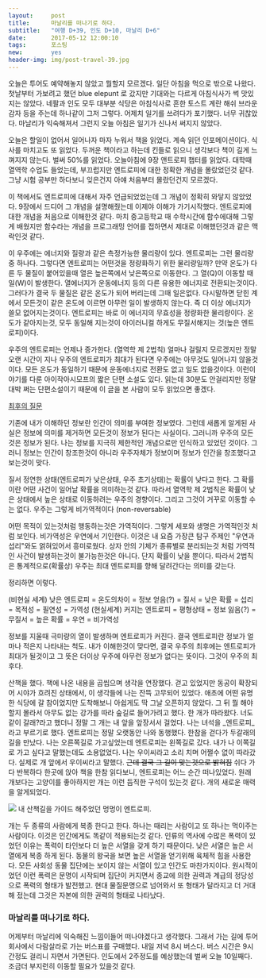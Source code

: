 ```yaml
---          
layout:	    post          
title: 	    마날리를 떠나기로 하다.
subtitle:   "여행 D+39, 인도 D+10, 마날리 D+6"          
date:       2017-05-12 12:00:10   
tags:       포스팅          
new:        yes
header-img: img/post-travel-39.jpg
---          
```

  




오늘은 투어도 예약해놓지 않았고 뭘할지 모르겠다. 일단 아침을 먹으로 밖으로 나왔다. 첫날부터 가보려고 했던 blue elepunt 로 갔지만 기대와는 다르게 아침식사가 썩 맛있지는 않았다. 네팔과 인도 모두 대부분 식당은 아침식사로 흔한 토스트 계란 해쉬 브라운 감자 등을 주는데 하나같이 그저 그렇다. 어제치 일기를 쓰려다가 포기했다. 너무 귀찮았다. 마날리가 익숙해져서 그런지 오늘 아침은 일기가 신나서 써지지 않았다.

오늘은 할일이 없어서 일어나자 마자 누워서 책을 읽었다. 계속 읽던 인포메이션이다. 식사를 마치고도 또 읽었다. 두꺼운 책이라고 하는데 킨들로 읽으니 생각보다 책이 길게 느껴지지 않는다. 벌써 50%를 읽었다. 오늘아침에 9장 앤트로피 챕터를 읽었다. 대학때 열역학 수업도 들었는데, 부끄럽지만 엔트로피에 대한 정확한 개념을 몰랐었던것 같다. 그냥 시험 공부만 하다보니 잊은건지 아얘 처음부터 몰랐던건지 모르겠다.

이 책에서도 엔트로피에 대해서 자주 언급되었었는데 그 개념이 정확히 와닿지 않았었다. 9장에서 드디어 그 개념을 설명해줬는데 이제야 이해가 가기시작했다. 엔트로피에 대한 개념을 처음으로 이해한것 같다. 마치 중고등학교 때 수학시간에 함수에대해 그렇게 배웠지만 함수라는 개념을 프로그래밍 언어를 접하면서 제대로 이해했던것과 같은 맥락인것 같다.

이 우주에는 에너지와 질량과 같은 측정가능한 물리량이 있다. 엔트로피는 그런 물리량중 하나다. 그렇다면 엔트로피는 어떤것을 정량화하기 위한 물리량일까? 만약 온도가 다른 두 물질이 붙어있을때 열은 높은쪽에서 낮은쪽으로 이동한다. 그 열(Q)이 이동할 때 일(W)이 발생한다. 열에너지가 운동에너지 등의 다른 유용한 에너지로 전환되는것이다. 그러다가 결국 두 물질은 같은 온도가 되어 버리는데 그때 일은없다. 다시말하면 닫힌 계에서 모든것이 같은 온도에 이르면 아무런 일이 발생하지 않는다. 즉 더 이상 에너지가 쓸모 없어지는것이다. 엔트로피는 바로 이 에너지의 무효성을 정량화한 물리량이다. 온도가 같아지는것, 모두 동일해 지는것이 아이러니컬 하게도 무질서해지는 것(높은 엔트로피)이다.

우주의 엔트로피는 언제나 증가한다. (열역학 제 2법칙) 얼마나 걸릴지 모르겠지만 정말 오랜 시간이 지나 우주의 엔트로피가 최대가 된다면 우주에는 아무것도 일어나지 않을것이다. 모든 온도가 동일하기 때문에 운동에너지로 전환도 없고 일도 없을것이다. 이런이야기를 다룬 아이작아시모프의 짧은 단편 소설도 있다. 읽는데 30분도 안걸리지만 정말 대박 쩌는 단편소설이기 때문에 이 글을 본 사람이 모두 읽었으면 좋겠다.

[최후의 질문](http://cs.sungshin.ac.kr/~dkim/last-question.html)

기존에 내가 이해하던 정보란 인간이 의미를 부여한 정보였다. 그런데 새롭게 알게된 사실은 정보에 의미를 제거하면 모든것이 정보가 된다는 사실이다. 그러니까 우주의 모든것은 정보가 된다. 나는 정보를 지극히 제한적인 개념으로만 인식하고 있었던 것이다. 그러니 정보는 인간이 창조한것이 아니라 우주자체가 정보이며 정보가 인간을 창조했다고 보는것이 맞다.

질서 정연한 상태(엔트로피가 낮은상태, 우주 초기상태)는 확률이 낮다고 한다. 그 확률이란 어떤 사건이 일어날 확률을 의미하는것 같다. 따라서 열역학 제 2법칙은 확률이 낮은 상태에서 높은 상태로 이동하려는 우주의 경향이다. 그리고 그것이 거꾸로 이동할 수는 없다. 우주는 그렇게 비가역적이다 (non-reversable)

어떤 목적이 있는것처럼 행동하는것은 가역적이다. 그렇게 세포와 생명은 가역적인것 처럼 보인다. 비가역성은 우연에서 기인한다. 이것은 내 요즘 가장큰 탐구 주제인 "우연과 섭리"와도 얽혀있어서 흥미로웠다. 상자 안의 기체가 종류별로 분리되는것 처럼 가역적인 사건이 발생하는것이 불가능한것은 아니다. 단지 확률이 낮을 뿐이다. 따라서 2법칙은 통계적으로(확률상) 우주는 최대 엔트로피를 향해 달려간다는 의미를 갖는다.

정리하면 이렇다.

>
(비현실 세계)
낮은 엔트로피 = 온도의차이 = 정보 얻음(?) = 질서 = 낮은 확률 = 섭리 = 목적성 = 필연성 = 가역성
(현실세계)
커지는 엔트로피 = 평형상태 = 정보 잃음(?) = 무질서 = 높은 확률 = 우연 = 비가역성

정보를 지울때 극미량의 열이 발생하며 엔트로피가 커진다. 결국 엔트로피란 정보가 얼마나 적은지 나타내는 척도. 내가 이해한것이 맞다면, 결국 우주의 최후에는 엔트로피가 최대가 될것이고 그 뜻은 더이상 우주에 아무런 정보가 없다는 뜻이다. 그것이 우주의 최후다.  

산책을 했다. 책에 나온 내용을 곱씹으며 생각을 연장했다. 걷고 있었지만 동공이 확장되어 시야가 흐려진 상태에서, 이 생각들에 나는 잔뜩 고무되어 있었다. 애초에 어떤 유명한 식당에 갈 참이었지만 도착해보니 아쉽게도 딱 그날 오픈하지 않았다. 그 뒤 뭘 해야할지 몰라서 아무도 없는 강가를 따라 숲길로 들어가려고 했다. 한 개가 따라왔다. 너도 같이 갈래?라고 했더니 정말 그 개는 내 앞을 앞장서서 걸었다. 나는 녀석을 _엔트로피_라고 부르기로 했다. 엔트로피는 정말 오랫동안 나와 동행했다. 한참을 걷다가 두갈래의 길을 만났다. 나는 오른쪽길로 가고싶었는데 엔트로피는 왼쪽길로 갔다. 내가 나 이쪽길로 가고 싶다고 말했는데도 소용없었다. 나는 우이씨라고 소리 치며 어쩔수 없이 따라갔다. 실제로 개 앞에서 우이씨라고 말했다. ~~근데 결국 그 길이 맞는것으로 밝혀짐~~ 쉬다 가다 반복하다 한곳에 앉아 책을 한참 읽다보니, 엔트로피는 어느 순간 떠나있었다. 원래 개보다는 고양이를 좋아하지만 개는 이런 듬직한 구석이 있는것 같다. 개의 새로운 매력을 알게되었다.

![](/img/170512-entrophy.jpg)
내 산책길을 가이드 해주었던 멍멍이 엔트로피.

개는 두 종류의 사람에게 복종 한다고 한다. 하나는 때리는 사람이고 또 하나는 먹이주는 사람이다. 이것은 인간에게도 똑같이 적용되는것 같다.  인류의 역사에 수많은 폭력이 있었던 이유는 폭력이 타인보다 더 높은 서열을 갖게 하기 때문이다. 낮은 서열은 높은 서열에게 복종 하게 된다. 동물의 왕국을 보면 높은 서열을 얻기위해 육체적 힘을 사용한다. 모든 사회성 동물 집단에는 보이지 않는 서열이 있고 인간도 마찬가지이다. 원시적이었던 이런 폭력은 문명이 시작되며 집단이 커지면서 종교에 의한 권력과 계급의 정당성으로 폭력의 형태가 발전했고. 현대 물질문명으로 넘어와서 또 형태가 달라지고 더 거대해 젔는데 그것은 자본에 의한 권력의 형태로 나타났다.

### 마날리를 떠나기로 하다.
어제부터 마날리에 익숙해진 느낌이들어 떠나야겠다고 생각했다. 그래서 가는 길에 투어회사에서 다람살라로 가는 버스표를 구매했다. 내일 저녁 8시 버스다. 버스 시간은 9시간정도 걸리니 자면서 가면된다. 인도에서 2주정도를 예상했는데 벌써 오늘 10일째다. 조금더 부지런히 이동할 필요가 있을것 같다.
